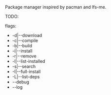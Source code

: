 Package manager inspired by pacman and lfs-me.

TODO:

flags:

* -d|--download
* -c|--compile
* -b|--build
* -i|--install
* -r|--remove
* -l|--list-installed
* -s|--search
* -I|--full-install
* -L|--list-deps
* --debug
* --log
